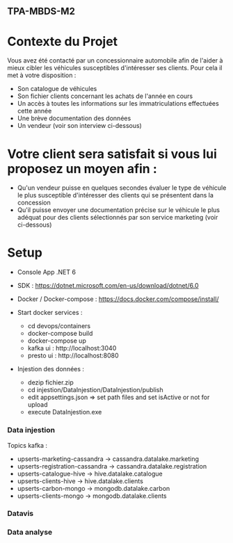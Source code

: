 ## TPA-MBDS-M2

# Contexte du Projet
Vous avez été contacté par un concessionnaire automobile afin de l'aider à mieux cibler les véhicules
susceptibles d'intéresser ses clients. Pour cela il met à votre disposition :
- Son catalogue de véhicules
- Son fichier clients concernant les achats de l'année en cours
- Un accès à toutes les informations sur les immatriculations effectuées cette année
- Une brève documentation des données
- Un vendeur (voir son interview ci-dessous)
# Votre client sera satisfait si vous lui proposez un moyen afin :
- Qu'un vendeur puisse en quelques secondes évaluer le type de véhicule le plus susceptible d'intéresser des clients qui se présentent dans la concession
- Qu'il puisse envoyer une documentation précise sur le véhicule le plus adéquat pour des clients sélectionnés par son service marketing (voir ci-dessous) 

# Setup

- Console App .NET 6
- SDK : https://dotnet.microsoft.com/en-us/download/dotnet/6.0
- Docker / Docker-compose : https://docs.docker.com/compose/install/

- Start docker services :
    - cd devops/containers
    - docker-compose build
    - docker-compose up
    - kafka ui : http://localhost:3040
    - presto ui : http://localhost:8080

- Injestion des données :
    - dezip fichier.zip
    - cd injestion/DataInjestion/DataInjestion/publish
    - edit appsettings.json => set path files and set isActive or not for upload
    - execute DataInjestion.exe

### Data injestion

Topics kafka :

- upserts-marketing-cassandra -> cassandra.datalake.marketing
- upserts-registration-cassandra -> cassandra.datalake.registration
- upserts-catalogue-hive -> hive.datalake.catalogue
- upserts-clients-hive -> hive.datalake.clients
- upserts-carbon-mongo -> mongodb.datalake.carbon
- upserts-clients-mongo -> mongodb.datalake.clients


### Datavis



### Data analyse 



